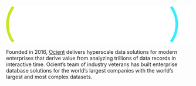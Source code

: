 <picture>
  <source media="(prefers-color-scheme: dark)" srcset="https://github.com/ocient/.github/blob/main/assets/images/ocient_logo_full.png">
  <img alt="Ocient Logo" src="https://github.com/ocient/.github/blob/main/assets/images/ocient_logo_full_white.png">
</picture>

Founded in 2016, [Ocient](https://www.ocient.com/) delivers hyperscale data solutions for modern enterprises that derive value from analyzing trillions of data records in interactive time. Ocient’s team of industry veterans has built enterprise database solutions for the world’s largest companies with the world’s largest and most complex datasets.